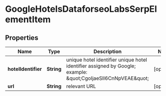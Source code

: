 

# GoogleHotelsDataforseoLabsSerpElementItem


## Properties

| Name | Type | Description | Notes |
|------------ | ------------- | ------------- | -------------|
|**hotelIdentifier** | **String** | unique hotel identifier unique hotel identifier assigned by Google; example: \&quot;CgoIjaeSlI6CnNpVEAE\&quot; |  [optional] |
|**url** | **String** | relevant URL |  [optional] |



